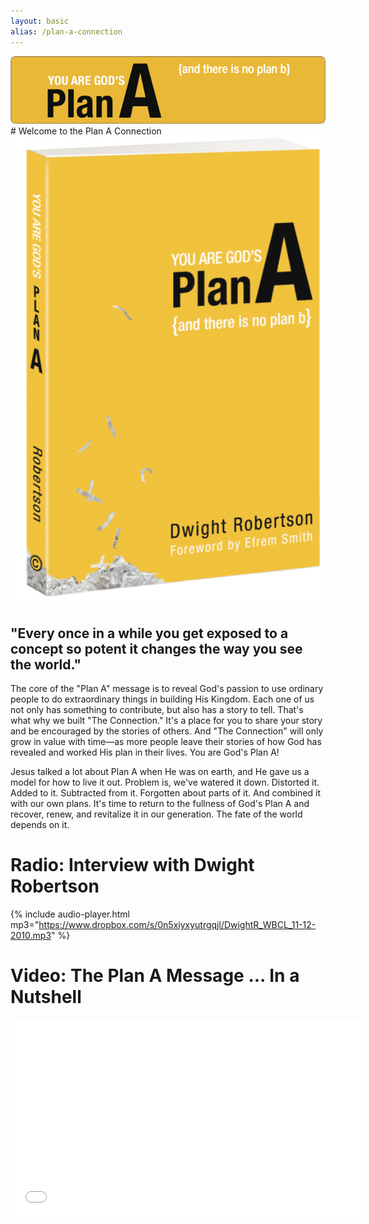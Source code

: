 ```yaml
---
layout: basic
alias: /plan-a-connection
---
```

<img src="/img/fuel/plan-a-connection/plan-a-header.jpg"/>
# Welcome to the Plan A Connection

<div class="row">
<div class="kbm-third-col">
<img src="/img/fuel/plan-a-connection/plan-a-book.gif"/>
</div>
<div class="kmb-two-third-col">
<h2>
"Every once in a while 
you get exposed to a
concept so potent it
changes the way you
see the world."
</h2>
</div>
</div>

The core of the "Plan A" message is to reveal God's passion to use ordinary people to do extraordinary things in building His Kingdom. Each one of us not only has something to contribute, but also has a story to tell. That's what why we built "The Connection." It's a place for you to share your story and be encouraged by the stories of others. And "The Connection" will only grow in value with time—as more people leave their stories of how God has revealed and worked His plan in their lives. You are God's Plan A!

Jesus talked a lot about Plan A when He was on earth, and He gave us a model for how to live it out. Problem is, we've watered it down. Distorted it. Added to it. Subtracted from it. Forgotten about parts of it. And combined it with our own plans. It's time to return to the fullness of God's Plan A and recover, renew, and revitalize it in our generation. The fate of the world depends on it.

# Radio: Interview with Dwight Robertson
{% include audio-player.html mp3="https://www.dropbox.com/s/0n5xiyxyutrgqjl/DwightR_WBCL_11-12-2010.mp3" %}

# Video: The Plan A Message ... In a Nutshell
<iframe width="560" height="315" src="//www.youtube.com/embed/BUIIUYIJozg" frameborder="0" allowfullscreen></iframe>